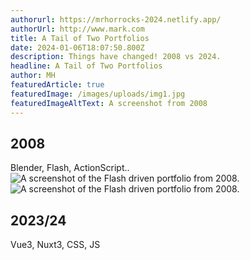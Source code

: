 ```yaml
---
authorurl: https://mrhorrocks-2024.netlify.app/
authorUrl: http://www.mark.com
title: A Tail of Two Portfolios
date: 2024-01-06T18:07:50.800Z
description: Things have changed! 2008 vs 2024.
headline: A Tail of Two Portfolios
author: MH
featuredArticle: true
featuredImage: /images/uploads/img1.jpg
featuredImageAltText: A screenshot from 2008
---
```


## 2008

Blender, Flash, ActionScript..
![A screenshot of the Flash driven portfolio from 2008.](/images/uploads/portfolio-2008.jpg "A screenshot of the Flash driven portfolio from 2008.")
![A screenshot of the Flash driven portfolio from 2008.](/images/uploads/img1.jpg "A screenshot of the Flash driven portfolio from 2008.")

## 2023/24

Vue3, Nuxt3, CSS, JS
